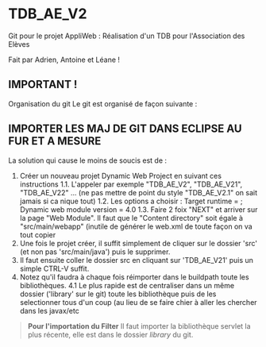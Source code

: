 # TDB_AE_V2

Git pour le projet AppliWeb : Réalisation d'un TDB pour l'Association des Elèves

Fait par Adrien, Antoine et Léane !

## IMPORTANT !

Organisation du git
Le git est organisé de façon suivante :

## IMPORTER LES MAJ DE GIT DANS ECLIPSE AU FUR ET A MESURE

La solution qui cause le moins de soucis est de :

1. Créer un nouveau projet Dynamic Web Project en suivant ces instructions
  1.1. L'appeler par exemple "TDB_AE_V2", "TDB_AE_V21", "TDB_AE_V22" ... (ne pas mettre de point du style "TDB_AE_V2.1" on sait jamais si ca nique tout)
  1.2. Les options a choisir : Target runtime = <None> ; Dynamic web module version = 4.0
  1.3. Faire 2 foix "NEXT" et arriver sur la page "Web Module". Il faut que le "Content directory" soit égale à "src/main/webapp" (inutile de générer le web.xml de toute façon on va tout copier
2. Une fois le projet créer, il suffit simplement de cliquer sur le dossier 'src' (et non pas 'src/main/java') puis le supprimer.
3. Il faut ensuite coller le dossier src en cliquant sur 'TDB_AE_V21' puis un simple CTRL-V suffit.
4. Notez qu'il faudra à chaque fois réimporter dans le buildpath toute les bibliothèques.
  4.1 Le plus rapide est de centraliser dans un même dossier ('library' sur le git) toute les bibliothèque puis de les selectionner tous d'un coup (au lieu de se faire chier à aller les chercher dans les javax/etc
  
  
> **Pour l'importation du Filter**
> Il faut importer la bibliothèque servlet la plus récente, elle est dans le dossier *library* du git.
